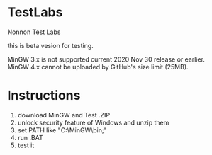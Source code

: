 # TestLabs
Nonnon Test Labs<br>

this is beta vesion for testing.<br>

MinGW 3.x is not supported current 2020 Nov 30 release or earlier.<br>
MinGW 4.x cannot be uploaded by GitHub's size limit (25MB).<br>

# Instructions

1. download MinGW and Test .ZIP<br>
2. unlock security feature of Windows and unzip them<br>
3. set PATH like "C:\MinGW\bin;"<br>
4. run .BAT<br>
5. test it<br>
